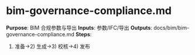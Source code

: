 # bim-governance-compliance.md

**Purpose**: BIM 合规参数与导出
**Inputs**: 参数/IFC/导出
**Outputs**: docs/bim/bim-governance-compliance.md
**Steps**:

1. 准备→2) 生成→3) 校核→4) 发布
